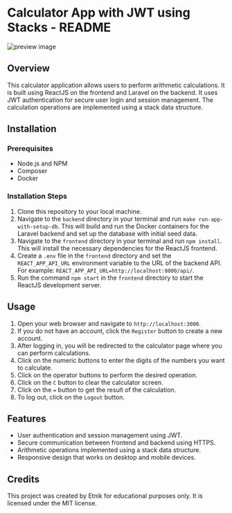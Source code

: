 <div>
   <h1>Calculator App with JWT using Stacks - README</h1>
<img alt="preview image" src="https://i.imgur.com/LJSCdvH.png" />   
<h2>Overview</h2>
   <p>This calculator application allows users to perform arithmetic calculations. It is built using ReactJS on the frontend and Laravel on the backend. It uses JWT authentication for secure user login and session management. The calculation operations are implemented using a stack data structure.</p>
   <h2>Installation</h2>
   <h3>Prerequisites</h3>
   <ul>
      <li>Node.js and NPM</li>
      <li>Composer</li>
      <li>Docker</li>
   </ul>
   <h3>Installation Steps</h3>
   <ol>
      <li>Clone this repository to your local machine.</li>
      <li>Navigate to the <code>backend</code> directory in your terminal and run <code>make run-app-with-setup-db</code>. This will build and run the Docker containers for the Laravel backend and set up the database with initial seed data.</li>
      <li>Navigate to the <code>frontend</code> directory in your terminal and run <code>npm install</code>. This will install the necessary dependencies for the ReactJS frontend.</li>
      <li>Create a <code>.env</code> file in the <code>frontend</code> directory and set the <code>REACT_APP_API_URL</code> environment variable to the URL of the backend API. For example: <code>REACT_APP_API_URL=http://localhost:8000/api/</code>.</li>
      <li>Run the command <code>npm start</code> in the <code>frontend</code> directory to start the ReactJS development server.</li>
   </ol>
   <h2>Usage</h2>
   <ol>
      <li>Open your web browser and navigate to <code>http://localhost:3000</code>.</li>
      <li>If you do not have an account, click the <code>Register</code> button to create a new account.</li>
      <li>After logging in, you will be redirected to the calculator page where you can perform calculations.</li>
      <li>Click on the numeric buttons to enter the digits of the numbers you want to calculate.</li>
      <li>Click on the operator buttons to perform the desired operation.</li>
      <li>Click on the <code>C</code> button to clear the calculator screen.</li>
      <li>Click on the <code>=</code> button to get the result of the calculation.</li>
      <li>To log out, click on the <code>Logout</code> button.</li>
   </ol>
   <h2>Features</h2>
   <ul>
      <li>User authentication and session management using JWT.</li>
      <li>Secure communication between frontend and backend using HTTPS.</li>
      <li>Arithmetic operations implemented using a stack data structure.</li>
      <li>Responsive design that works on desktop and mobile devices.</li>
   </ul>
   <h2>Credits</h2>
   <p>This project was created by Etnik for educational purposes only. It is licensed under the MIT license.</p>
</div>